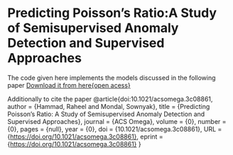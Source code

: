# Predicting Poisson’s Ratio:A Study of Semisupervised Anomaly Detection and Supervised Approaches
The code given here implements the models discussed in the following paper
[Download it from here{open acess}](https://pubs.acs.org/doi/10.1021/acsomega.3c08861)

Additionally to cite the paper
@article{doi:10.1021/acsomega.3c08861,
author = {Hammad, Raheel and Mondal, Sownyak},
title = {Predicting Poisson’s Ratio: A Study of Semisupervised Anomaly Detection and Supervised Approaches},
journal = {ACS Omega},
volume = {0},
number = {0},
pages = {null},
year = {0},
doi = {10.1021/acsomega.3c08861},
URL = {https://doi.org/10.1021/acsomega.3c08861},
eprint = {https://doi.org/10.1021/acsomega.3c08861}
}
